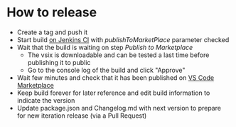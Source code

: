 # How to release

- Create a tag and push it
- Start build [on Jenkins CI](https://dev-platform-jenkins.rhev-ci-vms.eng.rdu2.redhat.com/view/VS%20Code/job/vscode-wsdl2rest-release/) with _publishToMarketPlace_ parameter checked
- Wait that the build is waiting on step _Publish to Marketplace_
  - The vsix is downloadable and can be tested a last time before publishing it to public
  - Go to the console log of the build and click "Approve"
- Wait few minutes and check that it has been published on [VS Code Marketplace](https://marketplace.visualstudio.com/items?itemName=redhat.vscode-wsdl2rest)
- Keep build forever for later reference and edit build information to indicate the version
- Update package.json and Changelog.md with next version to prepare for new iteration release (via a Pull Request)